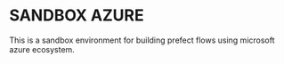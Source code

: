 # SANDBOX AZURE
This is a sandbox environment for building prefect flows using microsoft azure ecosystem. 

